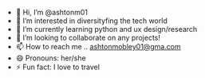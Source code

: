 - 👋 Hi, I’m @ashtonm01
- 👀 I’m interested in diversityfing the tech world
- 🌱 I’m currently learning python and ux design/research
- 💞️ I’m looking to collaborate on any projects!
- 📫 How to reach me .. ashtonmobley01@gma.com
- 😄 Pronouns: her/she
- ⚡ Fun fact: I love to travel

<!---
ashtonm01/ashtonm01 is a ✨ special ✨ repository because its `README.md` (this file) appears on your GitHub profile.
You can click the Preview link to take a look at your changes.
--->
